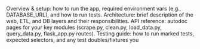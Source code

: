 Overview & setup: how to run the app, required environment vars (e.g., DATABASE_URL), and
how to run tests.
Architecture: brief description of the web, ETL, and DB layers and their responsibilities.
API reference: autodoc pages for your key modules (scrape.py, clean.py,
load_data.py, query_data.py, flask_app.py routes).
Testing guide: how to run marked tests, expected selectors, and any test doubles/fixtures you